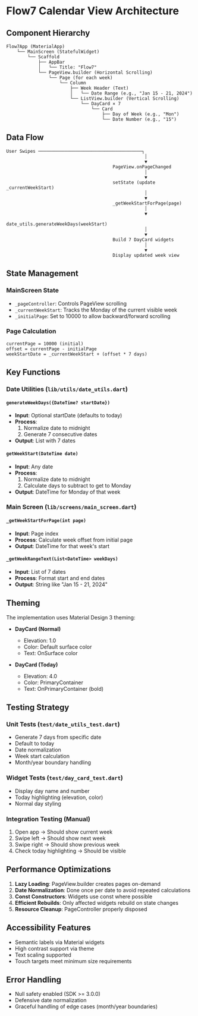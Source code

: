 # Flow7 Calendar View Architecture

## Component Hierarchy

```
Flow7App (MaterialApp)
    └── MainScreen (StatefulWidget)
        └── Scaffold
            ├── AppBar
            │   └── Title: "Flow7"
            └── PageView.builder (Horizontal Scrolling)
                └── Page (for each week)
                    └── Column
                        ├── Week Header (Text)
                        │   └── Date Range (e.g., "Jan 15 - 21, 2024")
                        └── ListView.builder (Vertical Scrolling)
                            └── DayCard × 7
                                └── Card
                                    ├── Day of Week (e.g., "Mon")
                                    └── Date Number (e.g., "15")
```

## Data Flow

```
User Swipes ───────────────────────────────────────┐
                                                    │
                                                    ▼
                                        PageView.onPageChanged
                                                    │
                                                    ▼
                                        setState (update _currentWeekStart)
                                                    │
                                                    ▼
                                        _getWeekStartForPage(page)
                                                    │
                                                    ▼
                                        date_utils.generateWeekDays(weekStart)
                                                    │
                                                    ▼
                                        Build 7 DayCard widgets
                                                    │
                                                    ▼
                                        Display updated week view
```

## State Management

### MainScreen State
- `_pageController`: Controls PageView scrolling
- `_currentWeekStart`: Tracks the Monday of the current visible week
- `_initialPage`: Set to 10000 to allow backward/forward scrolling

### Page Calculation
```
currentPage = 10000 (initial)
offset = currentPage - initialPage
weekStartDate = _currentWeekStart + (offset * 7 days)
```

## Key Functions

### Date Utilities (`lib/utils/date_utils.dart`)

#### `generateWeekDays({DateTime? startDate})`
- **Input**: Optional startDate (defaults to today)
- **Process**: 
  1. Normalize date to midnight
  2. Generate 7 consecutive dates
- **Output**: List<DateTime> with 7 dates

#### `getWeekStart(DateTime date)`
- **Input**: Any date
- **Process**:
  1. Normalize date to midnight
  2. Calculate days to subtract to get to Monday
- **Output**: DateTime for Monday of that week

### Main Screen (`lib/screens/main_screen.dart`)

#### `_getWeekStartForPage(int page)`
- **Input**: Page index
- **Process**: Calculate week offset from initial page
- **Output**: DateTime for that week's start

#### `_getWeekRangeText(List<DateTime> weekDays)`
- **Input**: List of 7 dates
- **Process**: Format start and end dates
- **Output**: String like "Jan 15 - 21, 2024"

## Theming

The implementation uses Material Design 3 theming:

- **DayCard (Normal)**
  - Elevation: 1.0
  - Color: Default surface color
  - Text: OnSurface color

- **DayCard (Today)**
  - Elevation: 4.0
  - Color: PrimaryContainer
  - Text: OnPrimaryContainer (bold)

## Testing Strategy

### Unit Tests (`test/date_utils_test.dart`)
- Generate 7 days from specific date
- Default to today
- Date normalization
- Week start calculation
- Month/year boundary handling

### Widget Tests (`test/day_card_test.dart`)
- Display day name and number
- Today highlighting (elevation, color)
- Normal day styling

### Integration Testing (Manual)
1. Open app → Should show current week
2. Swipe left → Should show next week
3. Swipe right → Should show previous week
4. Check today highlighting → Should be visible

## Performance Optimizations

1. **Lazy Loading**: PageView.builder creates pages on-demand
2. **Date Normalization**: Done once per date to avoid repeated calculations
3. **Const Constructors**: Widgets use const where possible
4. **Efficient Rebuilds**: Only affected widgets rebuild on state changes
5. **Resource Cleanup**: PageController properly disposed

## Accessibility Features

- Semantic labels via Material widgets
- High contrast support via theme
- Text scaling supported
- Touch targets meet minimum size requirements

## Error Handling

- Null safety enabled (SDK >= 3.0.0)
- Defensive date normalization
- Graceful handling of edge cases (month/year boundaries)
